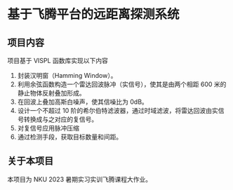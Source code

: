 # 基于飞腾平台的远距离探测系统

## 项目内容

项目基于 VISPL 函数库实现以下内容

1. 封装汉明窗（Hamming Window）。
2. 利用余弦函数构造一个雷达回波脉冲（实信号），使其是由两个相距 600 米的静止物体反射叠加形成。
3. 在回波上叠加高斯白噪声，使其信噪比为 0dB。
4. 设计一个不超过 10 阶的希尔伯特滤波器，通过时域滤波，将雷达回波由实信号转换成与之对应的复信号。
5. 对复信号应用脉冲压缩
6. 通过检测手段，获取目标数量和间距。

## 关于本项目

本项目为 NKU 2023 暑期实习实训飞腾课程大作业。
